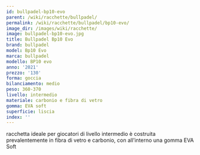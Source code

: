 ```yaml
---
id: bullpadel-bp10-evo
parent: /wiki/racchette/bullpadel/
permalink: /wiki/racchette/bullpadel/bp10-evo/
image_dir: /images/wiki/racchette/
image: bullpadel-bp10-evo.jpg
title: Bullpadel Bp10 Evo
brand: bullpadel
model: Bp10 Evo
marca: bullpadel
modello: BP10 evo
anno: '2021'
prezzo: '130'
forma: goccia
bilanciamento: medio
peso: 360-370
livello: intermedio
materiale: carbonio e fibra di vetro
gomma: EVA soft
superficie: liscia
index: ''
---
```

racchetta ideale per giocatori di livello intermedio è costruita prevalentemente in fibra di vetro e carbonio, con all’interno una gomma EVA Soft